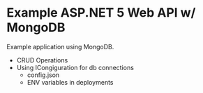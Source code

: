 
# Example ASP.NET 5 Web API w/ MongoDB

Example application using MongoDB.

- CRUD Operations
- Using ICongiguration for db connections
	- config.json 
	- ENV variables in deployments
